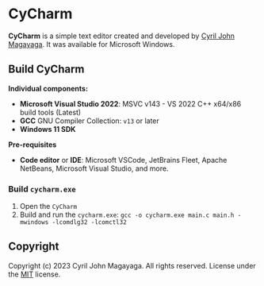 # CyCharm

**CyCharm** is a simple text editor created and developed by [Cyril John Magayaga](https://github.com/magayaga). It was available for Microsoft Windows.

## Build CyCharm

**Individual components:**

  * **Microsoft Visual Studio 2022**: MSVC v143 - VS 2022 C++ x64/x86 build tools (Latest)
  * **GCC** GNU Compiler Collection: `v13` or later
  * **Windows 11 SDK**

**Pre-requisites**
  * **Code editor** or **IDE**: Microsoft VSCode, JetBrains Fleet, Apache NetBeans, Microsoft Visual Studio, and more.

### Build `cycharm.exe`

  1. Open the `CyCharm`
  2. Build and run the `cycharm.exe`:
     `gcc -o cycharm.exe main.c main.h -mwindows -lcomdlg32 -lcomctl32`

## Copyright

Copyright (c) 2023 Cyril John Magayaga. All rights reserved.
License under the [MIT](LICENSE) license.
